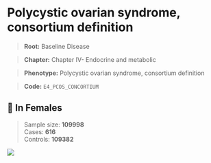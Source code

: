 # Polycystic ovarian syndrome, consortium definition

> **Root:** Baseline Disease  

> **Chapter:** Chapter IV- Endocrine and metabolic  

> **Phenotype:** Polycystic ovarian syndrome, consortium definition  

> **Code:** `E4_PCOS_CONCORTIUM`

## 👩 In Females  
> Sample size: **109998**  
> Cases: **616**  
> Controls: **109382**
<img src="/Disease/Figures/ALL/Incidence/E4_PCOS_CONCORTIUM.png"/>
<CsvTable src="/Disease_Data/ALL/Incidence/COX_E4_PCOS_CONCORTIUM.csv" label="🔍 View full results" />
